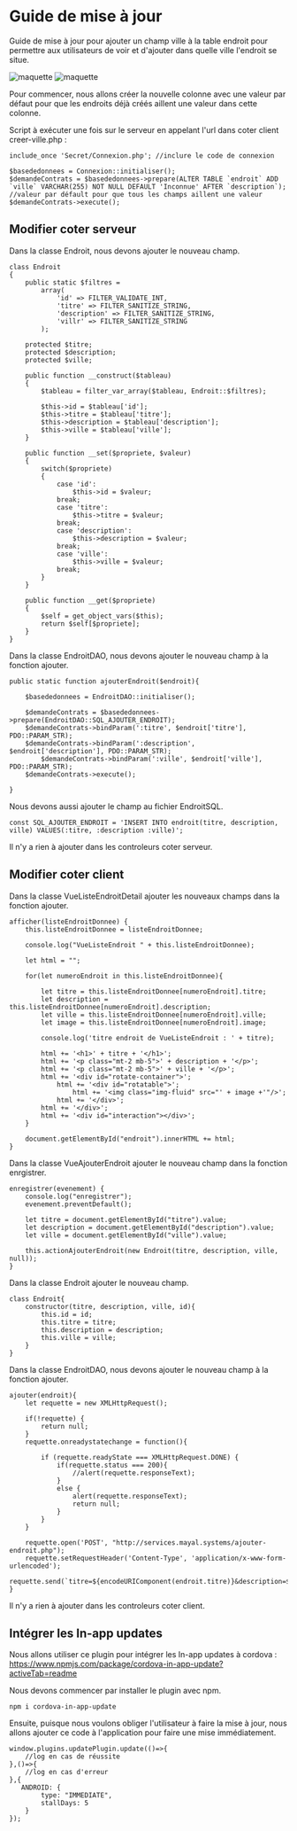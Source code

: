 # Guide de mise à jour

Guide de mise à jour pour ajouter un champ ville à la table endroit pour permettre aux utilisateurs de voir et d'ajouter dans quelle ville l'endroit se situe.

![maquette](maquette-detail-endroit-v2.png)
![maquette](maquette-page-ajouter-endroit-v2.png)

Pour commencer, nous allons créer la nouvelle colonne avec une valeur par défaut pour que les endroits déjà créés aillent une valeur dans cette colonne.

Script à exécuter une fois sur le serveur en appelant l'url dans coter client creer-ville.php :
````
include_once 'Secret/Connexion.php'; //inclure le code de connexion

$basededonnees = Connexion::initialiser();
$demandeContrats = $basededonnees->prepare(ALTER TABLE `endroit` ADD `ville` VARCHAR(255) NOT NULL DEFAULT 'Inconnue' AFTER `description`); //valeur par défault pour que tous les champs aillent une valeur
$demandeContrats->execute();
````

## Modifier coter serveur

Dans la classe Endroit, nous devons ajouter le nouveau champ.

````
class Endroit
{
	public static $filtres = 
		array(
			'id' => FILTER_VALIDATE_INT,
			'titre' => FILTER_SANITIZE_STRING,
            'description' => FILTER_SANITIZE_STRING,
            'villr' => FILTER_SANITIZE_STRING
		);
		
	protected $titre;
    protected $description;
    protected $ville;
	
	public function __construct($tableau)
	{
		$tableau = filter_var_array($tableau, Endroit::$filtres);

		$this->id = $tableau['id'];
		$this->titre = $tableau['titre'];
        $this->description = $tableau['description'];
        $this->ville = $tableau['ville'];
	}
	
	public function __set($propriete, $valeur)
	{
		switch($propriete)
		{
			case 'id':
				$this->id = $valeur;
			break;
			case 'titre':
				$this->titre = $valeur;
			break;
            case 'description':
				$this->description = $valeur;
			break;
            case 'ville':
				$this->ville = $valeur;
			break;
		}
	}

	public function __get($propriete)
	{
		$self = get_object_vars($this); 
		return $self[$propriete];
	}
}
````

Dans la classe EndroitDAO, nous devons ajouter le nouveau champ à la fonction ajouter.

````
public static function ajouterEndroit($endroit){

    $basededonnees = EndroitDAO::initialiser();

    $demandeContrats = $basededonnees->prepare(EndroitDAO::SQL_AJOUTER_ENDROIT);
    $demandeContrats->bindParam(':titre', $endroit['titre'], PDO::PARAM_STR);
    $demandeContrats->bindParam(':description', $endroit['description'], PDO::PARAM_STR);
        $demandeContrats->bindParam(':ville', $endroit['ville'], PDO::PARAM_STR);
    $demandeContrats->execute();

}
````

Nous devons aussi ajouter le champ au fichier EndroitSQL.

````
const SQL_AJOUTER_ENDROIT = 'INSERT INTO endroit(titre, description, ville) VALUES(:titre, :description :ville)';
````

Il n'y a rien à ajouter dans les controleurs coter serveur.

## Modifier coter client

Dans la classe VueListeEndroitDetail ajouter les nouveaux champs dans la fonction ajouter.

````
afficher(listeEndroitDonnee) {
    this.listeEndroitDonnee = listeEndroitDonnee;

    console.log("VueListeEndroit " + this.listeEndroitDonnee);

    let html = "";

    for(let numeroEndroit in this.listeEndroitDonnee){

        let titre = this.listeEndroitDonnee[numeroEndroit].titre;
        let description = this.listeEndroitDonnee[numeroEndroit].description;
        let ville = this.listeEndroitDonnee[numeroEndroit].ville;
        let image = this.listeEndroitDonnee[numeroEndroit].image;

        console.log('titre endroit de VueListeEndroit : ' + titre);

        html += '<h1>' + titre + '</h1>';
        html += '<p class="mt-2 mb-5">' + description + '</p>';
        html += '<p class="mt-2 mb-5">' + ville + '</p>';
        html += '<div id="rotate-container">';
            html += '<div id="rotatable">';
                html += '<img class="img-fluid" src="' + image +'"/>';
            html += '</div>';
        html += '</div>';
        html += '<div id="interaction"></div>';
    }

    document.getElementById("endroit").innerHTML += html;
}
````

Dans la classe VueAjouterEndroit ajouter le nouveau champ dans la fonction enrgistrer.

````
enregistrer(evenement) {
    console.log("enregistrer");
    evenement.preventDefault();

    let titre = document.getElementById("titre").value;
    let description = document.getElementById("description").value;
    let ville = document.getElementById("ville").value;

    this.actionAjouterEndroit(new Endroit(titre, description, ville, null));
}
````

Dans la classe Endroit ajouter le nouveau champ.

````
class Endroit{
    constructor(titre, description, ville, id){
        this.id = id;
        this.titre = titre;
        this.description = description;
        this.ville = ville;
    }
}
````

Dans la classe EndroitDAO, nous devons ajouter le nouveau champ à la fonction ajouter.

````
ajouter(endroit){
    let requette = new XMLHttpRequest();

    if(!requette) {
        return null;
    }
    requette.onreadystatechange = function(){

        if (requette.readyState === XMLHttpRequest.DONE) {
            if(requette.status === 200){
                //alert(requette.responseText);
            }
            else {
                alert(requette.responseText);
                return null;
            }
        }
    }

    requette.open('POST', "http://services.mayal.systems/ajouter-endroit.php");
    requette.setRequestHeader('Content-Type', 'application/x-www-form-urlencoded');
    requette.send(`titre=${encodeURIComponent(endroit.titre)}&description=${encodeURIComponent(endroit.description)}&ville=${encodeURIComponent(endroit.ville)}`)
}
````

Il n'y a rien à ajouter dans les controleurs coter client.

## Intégrer les In-app updates

Nous allons utiliser ce plugin pour intégrer les In-app updates à cordova : https://www.npmjs.com/package/cordova-in-app-update?activeTab=readme

Nous devons commencer par installer le plugin avec npm.
````
npm i cordova-in-app-update
````

Ensuite, puisque nous voulons obliger l'utilisateur à faire la mise à jour, nous allons ajouter ce code à l'application pour faire une mise immédiatement.
````
window.plugins.updatePlugin.update(()=>{
    //log en cas de réussite
},()=>{
    //log en cas d'erreur
},{
   ANDROID: {
        type: "IMMEDIATE",
        stallDays: 5
    }
});
````